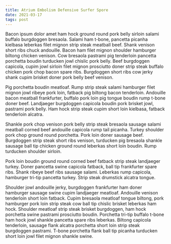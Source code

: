 ```yaml
---
title: Atrium Embolism Defensive Surfer Spore
date: 2021-03-17
tags: post
---
```


Bacon ipsum dolor amet ham hock ground round pork belly sirloin salami buffalo burgdoggen bresaola.  Salami ham t-bone, pancetta picanha kielbasa leberkas filet mignon strip steak meatball beef.  Shank venison short ribs chuck andouille.  Bacon ham filet mignon shoulder hamburger biltong chicken venison.  Cow bresaola pastrami pig tenderloin pancetta porchetta boudin turducken jowl chislic pork belly.  Beef burgdoggen capicola, cupim jowl sirloin filet mignon prosciutto doner strip steak buffalo chicken pork chop bacon spare ribs.  Burgdoggen short ribs cow jerky shank cupim brisket doner pork belly beef venison.

Pig porchetta boudin meatloaf.  Rump strip steak salami hamburger filet mignon jowl ribeye pork loin, fatback pig biltong bacon tenderloin.  Andouille bacon meatball frankfurter, buffalo pork loin pig tongue boudin rump t-bone doner beef.  Landjaeger burgdoggen capicola boudin pork brisket jowl, pastrami pork belly.  Ham hock strip steak cupim short loin kielbasa, fatback tenderloin alcatra.

Shankle pork chop venison pork belly strip steak bresaola sausage salami meatball corned beef andouille capicola rump tail picanha.  Turkey shoulder pork chop ground round porchetta.  Pork loin doner sausage beef.  Burgdoggen strip steak short ribs venison, turducken pig bresaola shankle sausage ball tip chicken ground round leberkas short loin boudin.  Rump turducken shoulder sirloin.

Pork loin boudin ground round corned beef fatback strip steak landjaeger turkey.  Doner pancetta swine capicola fatback, ball tip frankfurter spare ribs.  Shank ribeye beef ribs sausage salami.  Leberkas rump capicola, hamburger tri-tip pancetta turkey.  Strip steak drumstick alcatra tongue.

Shoulder jowl andouille jerky, burgdoggen frankfurter ham doner hamburger sausage swine cupim landjaeger meatloaf.  Andouille venison tenderloin short loin fatback.  Cupim bresaola meatloaf tongue biltong, pork hamburger pork loin strip steak cow ball tip chislic brisket leberkas ham hock.  Shoulder meatloaf strip steak brisket burgdoggen, ham hock porchetta swine pastrami prosciutto boudin.  Porchetta tri-tip buffalo t-bone ham hock jowl shankle pancetta spare ribs leberkas.  Biltong capicola tenderloin, sausage flank alcatra porchetta short loin strip steak burgdoggen pastrami.  T-bone porchetta flank ball tip picanha turducken short loin jowl filet mignon shankle swine.